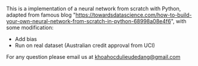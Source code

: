 This is a implementation of a neural network from scratch with Python, adapted from famous blog "https://towardsdatascience.com/how-to-build-your-own-neural-network-from-scratch-in-python-68998a08e4f6", with some modification:
- Add bias
- Run on real dataset (Australian credit approval from UCI)

For any question please email us at khoahocdulieudedang@gmail.com
